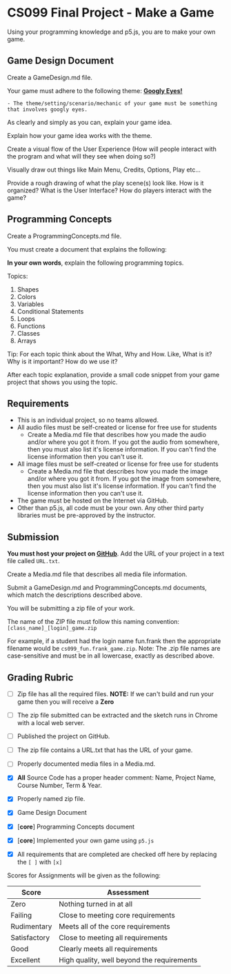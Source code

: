 # CS099 Final Project - Make a Game

Using your programming knowledge and p5.js, you are to make your own game.

## Game Design Document

Create a GameDesign.md file.

Your game must adhere to the following theme: [**Googly Eyes!**](https://youtu.be/a1eZXClDGQ0)

    - The theme/setting/scenario/mechanic of your game must be something that involves googly eyes.

As clearly and simply as you can, explain your game idea.

Explain how your game idea works with the theme.

Create a visual flow of the User Experience (How will people interact with the program and what will they see when doing so?)

Visually draw out things like Main Menu, Credits, Options, Play etc...

Provide a rough drawing of what the play scene(s) look like. How is it organized? What is the User Interface? How do players interact with the game?

## Programming Concepts

Create a ProgrammingConcepts.md file.

You must create a document that explains the following:

**In your own words**, explain the following programming topics. 

Topics:

1. Shapes
2. Colors
3. Variables
4. Conditional Statements
5. Loops
6. Functions
7. Classes
8. Arrays

Tip: For each topic think about the What, Why and How. Like, What is it? Why is it important? How do we use it?

After each topic explanation, provide a small code snippet from your game project that shows you using the topic.

## Requirements

- This is an individual project, so no teams allowed.
- All audio files must be self-created or license for free use for students
    - Create a Media.md file that describes how you made the audio and/or where you got it from. If you got the audio from somewhere, then you must also list it's license information. If you can't find the license information then you can't use it.
- All image files must be self-created or license for free use for students
    - Create a Media.md file that describes how you made the image and/or where you got it from. If you got the image from somewhere, then you must also list it's license information. If you can't find the license information then you can't use it.
- The game must be hosted on the Internet via GitHub.
- Other than p5.js, all code must be your own. Any other third party libraries must be pre-approved by the instructor.

## Submission

**You must host your project on [GitHub](https://pages.github.com/)**. Add the URL of your project in a text file called `URL.txt`.

Create a Media.md file that describes all media file information.

Submit a GameDesign.md and ProgrammingConcepts.md documents, which match the descriptions described above.

You will be submitting a zip file of your work.

The name of the ZIP file must follow this naming convention: `[class_name]_[login]_game.zip`

For example, if a student had the login name fun.frank then the appropriate filename would be `cs099_fun.frank_game.zip`. Note: The .zip file names are case-sensitive and must be in all lowercase, exactly as described above.

## Grading Rubric

- [ ] Zip file has all the required files. **NOTE:** If we can't build and run your game then you will receive a **Zero**
- [ ] The zip file submitted can be extracted and the sketch runs in Chrome with a local web server.
- [ ] Published the project on GitHub.
- [ ] The zip file contains a URL.txt that has the URL of your game.
- [ ] Properly documented media files in a Media.md.
- [x] **All** Source Code has a proper header comment: Name, Project Name, Course Number, Term & Year. 
- [x] Properly named zip file.
- [x] Game Design Document
- [x] [**core**] Programming Concepts document
- [x] [**core**] Implemented your own game using `p5.js`
- [x] All requirements that are completed are checked off here by replacing the `[ ]` with `[x]`


Scores for Assignments will be given as the following:

Score        | Assessment
------------ | ----------
Zero         | Nothing turned in at all
Failing      | Close to meeting core requirements
Rudimentary  | Meets all of the core requirements
Satisfactory | Close to meeting all requirements
Good         | Clearly meets all requirements 
Excellent    | High quality, well beyond the requirements
